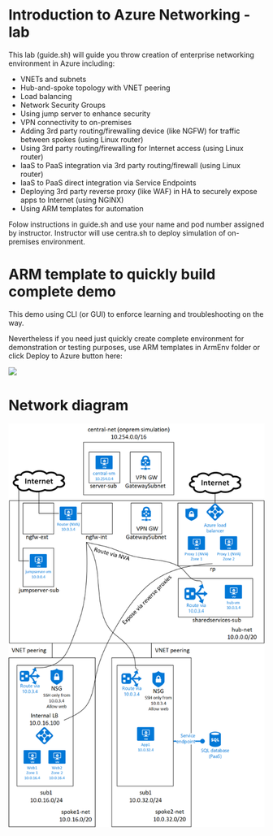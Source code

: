 # Introduction to Azure Networking - lab

This lab (guide.sh) will guide you throw creation of enterprise networking environment in Azure including:
* VNETs and subnets
* Hub-and-spoke topology with VNET peering
* Load balancing
* Network Security Groups
* Using jump server to enhance security
* VPN connectivity to on-premises
* Adding 3rd party routing/firewalling device (like NGFW) for traffic between spokes (using Linux router)
* Using 3rd party routing/firewalling for Internet access (using Linux router)
* IaaS to PaaS integration via 3rd party routing/firewall (using Linux router)
* IaaS to PaaS direct integration via Service Endpoints
* Deploying 3rd party reverse proxy (like WAF) in HA to securely expose apps to Internet (using NGINX)
* Using ARM templates for automation

Folow instructions in guide.sh and use your name and pod number assigned by instructor.
Instructor will use centra.sh to deploy simulation of on-premises environment.

# ARM template to quickly build complete demo
This demo using CLI (or GUI) to enforce learning and troubleshooting on the way.

Nevertheless if you need just quickly create complete environment for demonstration or testing purposes, use ARM templates in ArmEnv folder or click Deploy to Azure button here:

<a href="https://portal.azure.com/#create/Microsoft.Template/uri/https%3A%2F%2Fgithub.com%2Ftkubica12%2Fazure-networking-lab%2Fraw%2Fmaster%2FArmEnv%2Fmain.json" target="_blank">
    <img src="http://azuredeploy.net/deploybutton.png"/>
</a>

# Network diagram

![diagram](./img/diagram.png)